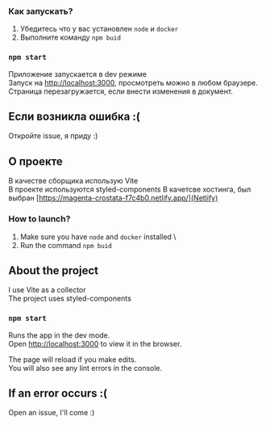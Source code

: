 ### Как запускать?

1. Убедитесь что у вас установлен `node` и `docker` 
2. Выполните команду `npm buid`

### `npm start`
Приложение запускается в dev режиме \
Запуск на [http://localhost:3000](http://localhost:3000), просмотреть можно в любом браузере. \
Страница перезагружается, если внести изменения в документ.

## Если возникла ошибка :(

Откройте issue, я приду :)

## О проекте
В качестве сборщика использую Vite \
В проекте используются styled-components 
В качетсве хостинга, был выбран [https://magenta-crostata-f7c4b0.netlify.app/](Netlify)

### How to launch?
1. Make sure you have `node` and `docker` installed \
2. Run the command `npm buid`

## About the project
I use Vite as a collector \
The project uses styled-components 
### `npm start`
Runs the app in the dev mode.\
Open [http://localhost:3000](http://localhost:3000) to view it in the browser.

The page will reload if you make edits.\
You will also see any lint errors in the console.

## If an error occurs :(

Open an issue, I'll come :)

